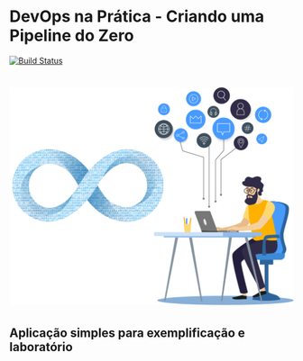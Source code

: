 # DevOps na Prática - Criando uma Pipeline do Zero

<!-- Insira aqui a Flag com sua URL do Travis -->

[![Build Status](https://travis-ci.org/MatheusFerrazz/DevOpsLab_Pipeline.svg?branch=master)](https://travis-ci.org/MatheusFerrazz/DevOpsLab_Pipeline)

<h1 align="center">
  <img src=".files/devops.png" alt="DevOps na Prática">
</h1>

## Aplicação simples para exemplificação e laboratório

